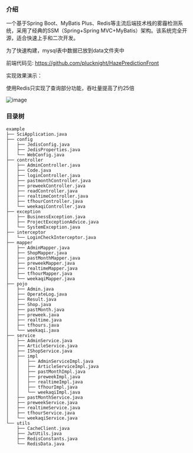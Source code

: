 ### 介绍

一个基于Spring Boot、MyBatis Plus、Redis等主流后端技术栈的雾霾检测系统，采用了经典的SSM（Spring+Spring MVC+MyBatis）架构。该系统完全开源，适合快速上手和二次开发。

为了快速构建，mysql表中数据已放到data文件夹中

前端代码见: https://github.com/plucknight/HazePredictionFront

实现效果演示：

使用Redis只实现了查询部分功能，吞吐量提高了约25倍

![image](https://github.com/plucknight/HazePredictionRear/assets/96863787/ef2a59d6-9510-4fde-9541-48d1cd7a2e26)


### 目录树
```
example
├── SciApplication.java
├── config
│   ├── JedisConfig.java
│   ├── JedisProperties.java
│   └── WebConfig.java
├── controller
│   ├── AdminController.java
│   ├── Code.java
│   ├── loginController.java
│   ├── pastmonthController.java
│   ├── preweekController.java
│   ├── readController.java
│   ├── realtimeController.java
│   ├── tfhourController.java
│   └── weekaqiController.java
├── exception
│   ├── BusinessException.java
│   ├── ProjectExceptionAdvice.java
│   └── SystemException.java
├── interceptor
│   └── LoginCheckInterceptor.java
├── mapper
│   ├── AdminMapper.java
│   ├── ShopMapper.java
│   ├── pastMonthMapper.java
│   ├── preweekMapper.java
│   ├── realtimeMapper.java
│   ├── tfhourMapper.java
│   └── weekaqiMapper.java
├── pojo
│   ├── Admin.java
│   ├── OperateLog.java
│   ├── Result.java
│   ├── Shop.java
│   ├── pastMonth.java
│   ├── preweek.java
│   ├── realtime.java
│   ├── tfhours.java
│   └── weekaqi.java
├── service
│   ├── AdminService.java
│   ├── ArticleService.java
│   ├── IShopService.java
│   ├── impl
│   │   ├── AdminServiceImpl.java
│   │   ├── ArticleServiceImpl.java
│   │   ├── pastMonthImpl.java
│   │   ├── preweekImpl.java
│   │   ├── realtimeImpl.java
│   │   ├── tfhourImpl.java
│   │   └── weekaqiImpl.java
│   ├── pastMonthService.java
│   ├── preweekService.java
│   ├── realtimeService.java
│   ├── tfhourService.java
│   └── weekaqiService.java
└── utils
    ├── CacheClient.java
    ├── JwtUtils.java
    ├── RedisConstants.java
    └── RedisData.java
```

